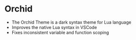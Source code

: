 # Orchid
* The Orchid Theme is a dark syntax theme for Lua language
* Improves the native Lua syntax in VSCode
* Fixes inconsistent variable and function scoping